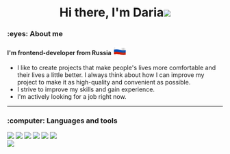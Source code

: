 <h1 align="center">Hi there, I'm Daria<img src="https://github.com/blackcater/blackcater/raw/main/images/Hi.gif" height="32"/></h1>
<h3>:eyes: About me</h3>
<h4 align="left">I'm frontend-developer from Russia <img src="https://github.com/ramach05/ramach05/blob/main/images/russian-flag.gif?raw=true"/ height="20"></h3>
<ul>
      <li>I like to create projects that make people's lives more comfortable and their lives a little better. I always think about how I can improve my project to make it as high-quality and convenient as possible.</li>
      <li>I strive to improve my skills and gain experience.</li>
      <li>I'm actively looking for a job right now.</li>
</ul>
<hr>
<h3>:computer: Languages and tools</h3> 
<div align="left"><img src="https://images.icon-icons.com/2107/PNG/512/file_type_html_icon_130541.png"/ height="40">  <img src="https://images.icon-icons.com/2107/PNG/512/file_type_css_icon_130661.png"/ height="40">  <img src="https://images.icon-icons.com/2108/PNG/512/javascript_icon_130900.png" height="40"> <img src="https://www.svgrepo.com/show/349540/typescript.svg" height="40"> <img src="https://images.icon-icons.com/2429/PNG/512/figma_logo_icon_147289.png" height="40"/>  <img src="https://cdn.brandfetch.io/idqeSF6CKl/theme/dark/logo.svg?c=1dxbfHSJFAPEGdCLU4o5B" height="40"> </div>
<img src="https://github-readme-stats.vercel.app/api/top-langs/?username=DARRR1NG&layout=compact"/>


